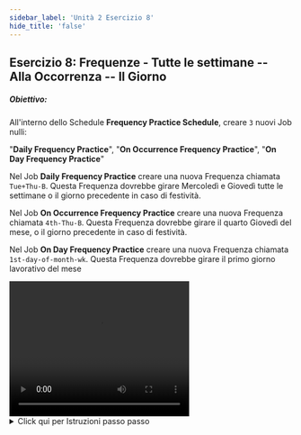 ```yaml
---
sidebar_label: 'Unità 2 Esercizio 8'
hide_title: 'false'
---
```


## Esercizio 8: Frequenze - Tutte le settimane -- Alla Occorrenza -- Il Giorno

##### Obiettivo: 

All'interno dello Schedule **Frequency Practice Schedule**, creare ```3``` nuovi Job nulli:

"**Daily Frequency Practice**", "**On Occurrence Frequency Practice**", "**On Day Frequency Practice**"

Nel Job **Daily Frequency Practice** creare una nuova Frequenza chiamata ```Tue+Thu-B```. Questa Frequenza dovrebbe girare Mercoledì e Giovedì tutte le settimane o il giorno precedente in caso di festività.

Nel Job **On Occurrence Frequency Practice** creare una nuova Frequenza chiamata ```4th-Thu-B```. Questa Frequenza dovrebbe girare il quarto Giovedì del mese, o il giorno precedente in caso di festività.

Nel Job **On Day Frequency Practice** creare una nuova Frequenza chiamata ```1st-day-of-month-wk```. Questa Frequenza dovrebbe girare il primo giorno lavorativo del mese


<div>
<video width="320" height="240" controls>
  <source src="videobasic/U2E8.mp4" type="video/mp4"></source>
Your browser does not support the video tag.
</video>
</div>

<details>

<summary>Click qui per Istruzioni passo passo</summary>

1. Aprire Job Master.
2. Selezionare lo Schedule **Frequency Practice** Schedule from the **Schedule** drop-down menu.
3. Click the **Add** button to add a Null Job.
4. Enter **Daily Frequency Practice** in the **Name** text field.
5. Click the **Save** button.
6. Repeat Steps 3-5 creating two more Null Jobs:
    * **On Occurrence Frequency Practice**
    * **On Day Frequency Practice**
7. Frequenza: **All Weeks**
* Fare clic sul pulsante.
* Selezionare lo Schedule **Daily Frequency Practice** dalla lista a scorrimento Schedule.
* Fare clic sulla scheda **Frequency**.
* Fare clic sul pulsante **Add** sotto la lista delle Frequenze .
* Selezionare l'opzione **Create New Frequency**.
* Digitare ```Tue+Thu-B``` nel campo **Frequency Name**.
* Fare clic sul pulsante **Next**.
* Selezionare l'opzione **All Weeks**.
* Selezionare **Martedì (Tuesday)** e **Giovedì (Thursday)** nella sezione **Days of the Week**.
* Fare clic sul pulsante previsione (**Forecast**).
* Spostare il **Forecast** e la schermata di definizione della **Frequenza** in modo da poter vedere entrambi.
* La schermata **Forecast** dovrebbe mostrare tutti le date di Martedì e Giovedì in verde, a meno che non sia un giorno festivo. Se c'è un martedì o un giovedì festivo, il giorno precedente dovrebbe essere verde.
* Cambiare le impostazione **A/O/B/N** da **Before Date** ad **After Date** e notate il cambiamento nella vostra schermata **Forecast**.
* Cambiare poi le impostazioni **A/O/B/N** scegliendo **On Date**, e poi **Not Schedule** per vedere cosa fanno queste impostazioni.
* Finally change the **A/O/B/N** back to **Before Date**.
* Fare clic sul pulsante **Finish**.
8. Frequenza: On Occurrence
* Selezionare il Job **On Occurrence Frequency Practice** dalla lista a scorrimento **Job Name**.
* Nella schermata **Frequency**, Fare clic sul pulsante **Add** al di sotto della **Frequency List**.
* Selezionare l'opzione **Create New Frequency**.
* Digitare ```4th-Thu-B``` nal campo di testo **Frequency Name**.
* Fare clic sul pulsante **Next**.
* Selezionare l'opzione **On Occurrence**.
* Selezionare **Thursday** nel parametro **Days of the Week**.
* Selezionare l'opzione **4th** del parametro **On Occurrence** nella parte inferiore destra della schermata.
* Lasciare l'impostazione **A/O/B/N** su **Before Date**.
* Fare clic sul pulsante** Forecast**.
* Spostare il **Forecast** e la schermata di definizione della **Frequenza** in modo da poter vedere entrambi.
* Nella schermata **Forecast** il Giovedì 4 (4th Thursday) di ciascun mese dovrebbe essere verde eccetto che per il giorno del Ringraziamento (Thanksgiving). il giorno prima del Ringraziamento dovrebbe essere verde.
* Fare clic sul pulsante **Finish**.
9. Frequenza: **On Day**
* Selezionare il Job **On Day Frequency Practice** dalla lista a discesa **Job Name**.
* Nella schermata **Frequency**, Fare clic sul pulsante **Add** al di sotto della **Frequency List**.
* Selezionare l'opzione **Create New Frequency**.
* Digitare ```1st-day-of-month-wk``` nal campo di testo **Frequency Name**.
* Fare clic sul pulsante **Next**.
* Selezionare l'opzione **On Day**.
* Lasciare **Month Days** impostato a ```1``` Giorno.
* Selezionare l'opzione **1st Working Day** per il parametro **Day Type** al di sotto del **Month Days**.
* Fare clic sul pulsante **Forecast**.
* Spostare il **Forecast** e la schermata di definizione della **Frequenza** in modo da poter vedere entrambi.
* Nella schermata **Forecast**, il **1st primo giorno lavorativo del mese** dovrebbe essere verde eccetto Capodanno. Nota come le vacanze e i fine settimana influenzano questa frequenza.
* Fare clic sul pulsante **Finish**.

</details>